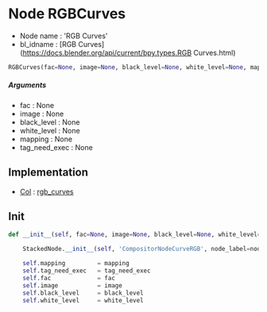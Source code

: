 # Node RGBCurves

- Node name : 'RGB Curves'
- bl_idname : [RGB Curves](https://docs.blender.org/api/current/bpy.types.RGB Curves.html)


``` python
RGBCurves(fac=None, image=None, black_level=None, white_level=None, mapping=None, tag_need_exec=None, node_label=None, node_color=None)
```
##### Arguments

- fac : None
- image : None
- black_level : None
- white_level : None
- mapping : None
- tag_need_exec : None

## Implementation

- [Col](/docs/Compositor/Col.md) : [rgb_curves](/docs/Compositor/Col.md#rgb_curves)

## Init

``` python
def __init__(self, fac=None, image=None, black_level=None, white_level=None, mapping=None, tag_need_exec=None, node_label=None, node_color=None):

    StackedNode.__init__(self, 'CompositorNodeCurveRGB', node_label=node_label, node_color=node_color)

    self.mapping         = mapping
    self.tag_need_exec   = tag_need_exec
    self.fac             = fac
    self.image           = image
    self.black_level     = black_level
    self.white_level     = white_level
```
